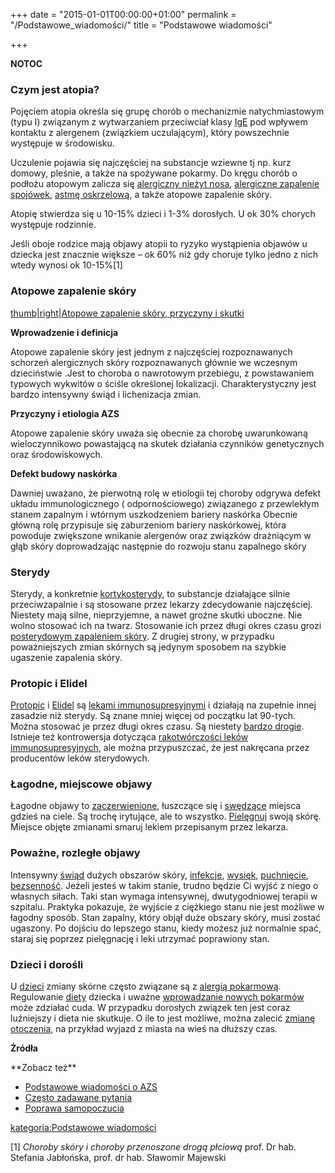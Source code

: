 +++
date = "2015-01-01T00:00:00+01:00"
permalink = "/Podstawowe_wiadomości/"
title = "Podstawowe wiadomości"

+++

__NOTOC__

### Czym jest atopia?

Pojęciem atopia określa się grupę chorób o mechanizmie natychmiastowym (typu I) związanym z wytwarzaniem przeciwciał klasy [IgE](/atopedia/IgE "wikilink") pod wpływem kontaktu z alergenem (związkiem uczulającym), który powszechnie występuje w środowisku.

Uczulenie pojawia się najczęściej na substancje wziewne tj np. kurz domowy, pleśnie, a także na spożywane pokarmy. Do kręgu chorób o podłożu atopowym zalicza się [alergiczny nieżyt nosa](/atopedia/alergiczny_nieżyt_nosa "wikilink"), [alergiczne zapalenie spojówek](/atopedia/alergiczne_zapalenie_spojówek "wikilink"), [astmę oskrzelową](/atopedia/astma_oskrzelowa "wikilink"), a także atopowe zapalenie skóry.

Atopię stwierdza się u 10-15% dzieci i 1-3% dorosłych. U ok 30% chorych występuje rodzinnie.

Jeśli oboje rodzice mają objawy atopii to ryzyko wystąpienia objawów u dziecka jest znacznie większe – ok 60% niż gdy choruje tylko jedno z nich wtedy wynosi ok 10-15%[1]

### Atopowe zapalenie skóry

[thumb|right|Atopowe zapalenie skóry, przyczyny i skutki](/Grafika:Atopowe-diagram.png "wikilink")

**Wprowadzenie i definicja**

Atopowe zapalenie skóry jest jednym z najczęściej rozpoznawanych schorzeń alergicznych skóry rozpoznawanych głównie we wczesnym dzieciństwie .Jest to choroba o nawrotowym przebiegu, z powstawaniem typowych wykwitów o ściśle określonej lokalizacji. Charakterystyczny jest bardzo intensywny świąd i lichenizacja zmian.

**Przyczyny i etiologia AZS**

Atopowe zapalenie skóry uważa się obecnie za chorobę uwarunkowaną wieloczynnikowo powastającą na skutek działania czynników genetycznych oraz środowiskowych.

**Defekt budowy naskórka**

Dawniej uważano, że pierwotną rolę w etiologii tej choroby odgrywa defekt układu immunologicznego ( odpornościowego) związanego z przewlekłym stanem zapalnym i wtórnym uszkodzeniem bariery naskórka Obecnie główną rolę przypisuje się zaburzeniom bariery naskórkowej, która powoduje zwiększone wnikanie alergenów oraz związków drażniącym w głąb skóry doprowadzając następnie do rozwoju stanu zapalnego skóry

### Sterydy

Sterydy, a konkretnie [kortykosterydy](/atopedia/kortykosterydy "wikilink"), to substancje działające silnie przeciwzapalnie i są stosowane przez lekarzy zdecydowanie najczęściej. Niestety mają silne, nieprzyjemne, a nawet groźne skutki uboczne. Nie wolno stosować ich na twarz. Stosowanie ich przez długi okres czasu grozi [posterydowym zapaleniem skóry](/atopedia/posterydowe_zapalenie_skóry "wikilink"). Z drugiej strony, w przypadku poważniejszych zmian skórnych są jedynym sposobem na szybkie ugaszenie zapalenia skóry.

### Protopic i Elidel

[Protopic](/atopedia/Protopic "wikilink") i [Elidel](/atopedia/Elidel "wikilink") są [lekami immunosupresyjnymi](/atopedia/leki_immunosupresyjne "wikilink") i działają na zupełnie innej zasadzie niż sterydy. Są znane mniej więcej od początku lat 90-tych. Można stosować je przez długi okres czasu. Są niestety [bardzo drogie](/atopedia/refundacja_maści_Protopic "wikilink"). Istnieje też kontrowersja dotycząca [rakotwórczości leków immunosupresyjnych](/Takrolimus#Obawy_co_do_rakotw.C3.B3rczo.C5.9Bci "wikilink"), ale można przypuszczać, że jest nakręcana przez producentów leków sterydowych.

### Łagodne, miejscowe objawy

Łagodne objawy to [zaczerwienione](/atopedia/zaczerwienienie "wikilink"), łuszczące się i [swędzące](/atopedia/świąd "wikilink") miejsca gdzieś na ciele. Są trochę irytujące, ale to wszystko. [Pielęgnuj](/atopedia/pielęgnacja "wikilink") swoją skórę. Miejsce objęte zmianami smaruj lekiem przepisanym przez lekarza.

### Poważne, rozległe objawy

Intensywny [świąd](/atopedia/świąd "wikilink") dużych obszarów skóry, [infekcje](/atopedia/infekcja_skóry "wikilink"), [wysięk](/atopedia/wysięk "wikilink"), [puchnięcie](/atopedia/puchnięcie "wikilink"), [bezsenność](/atopedia/bezsenność "wikilink"). Jeżeli jesteś w takim stanie, trudno będzie Ci wyjść z niego o własnych siłach. Taki stan wymaga intensywnej, dwutygodniowej terapii w szpitalu. Praktyka pokazuje, że wyjście z ciężkiego stanu nie jest możliwe w łagodny sposób. Stan zapalny, który objął duże obszary skóry, musi zostać ugaszony. Po dojściu do lepszego stanu, kiedy możesz już normalnie spać, staraj się poprzez pielęgnację i leki utrzymać poprawiony stan.

### Dzieci i dorośli

U [dzieci](/atopedia/dziecko "wikilink") zmiany skórne często związane są z [alergią pokarmową](/atopedia/alergia_pokarmowa "wikilink"). Regulowanie [diety](/atopedia/:kategoria:diety "wikilink") dziecka i uważne [wprowadzanie nowych pokarmów](/atopedia/wprowadzanie_nowych_pokarmów "wikilink") może zdziałać cuda. W przypadku dorosłych związek ten jest coraz luźniejszy i dieta nie skutkuje. O ile to jest możliwe, można zalecić [zmianę otoczenia](/atopedia/środowisko "wikilink"), na przykład wyjazd z miasta na wieś na dłuższy czas.

**Żródła**

<references />
**Zobacz też**

-   [Podstawowe wiadomości o AZS](/atopedia/:Kategoria:Podstawowe_wiadomości "wikilink")
-   [Często zadawane pytania](/atopedia/Często_zadawane_pytania "wikilink")
-   [Poprawa samopoczucia](/atopedia/Poprawa_samopoczucia "wikilink")

[kategoria:Podstawowe wiadomości](/atopedia/kategoria:Podstawowe_wiadomości "wikilink")

[1] *Choroby skóry i choroby przenoszone drogą płciową* prof. Dr hab. Stefania Jabłońska, prof. dr hab. Sławomir Majewski